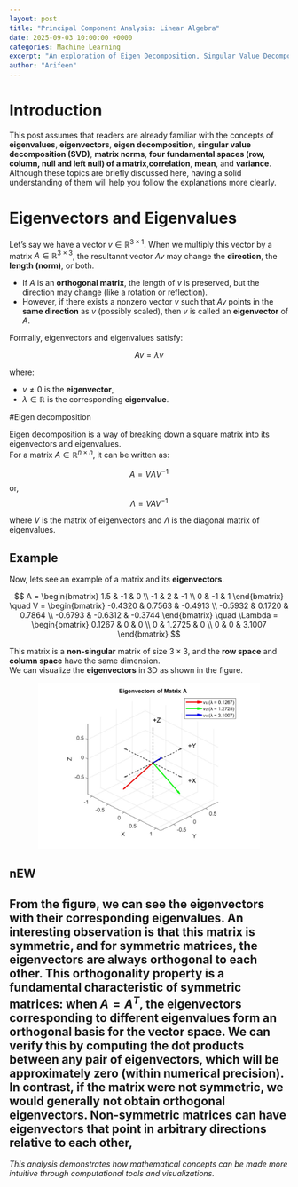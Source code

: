 ```yaml
---
layout: post
title: "Principal Component Analysis: Linear Algebra"
date: 2025-09-03 10:00:00 +0000
categories: Machine Learning
excerpt: "An exploration of Eigen Decomposition, Singular Value Decomposition, and Low Rank Matrix Factorization"
author: "Arifeen"
---
```


# Introduction

This post assumes that readers are already familiar with the concepts of **eigenvalues**, **eigenvectors**, **eigen decomposition**, **singular value decomposition (SVD)**, **matrix norms**, **four fundamental spaces (row, column, null and left null) of a matrix**,**correlation**, **mean**, and **variance**. Although these topics are briefly discussed here, having a solid understanding of them will help you follow the explanations more clearly.


# Eigenvectors and Eigenvalues

Let’s say we have a vector $v \in \mathbb{R}^{3 \times 1}$. When we multiply this vector by a matrix $A \in \mathbb{R}^{3 \times 3}$, the resultannt vector $Av$ may change the **direction**, the **length (norm)**, or both.

- If $A$ is an **orthogonal matrix**, the length of $v$ is preserved, but the direction may change (like a rotation or reflection).  
- However, if there exists a nonzero vector $v$ such that $Av$ points in the **same direction** as $v$ (possibly scaled), then $v$ is called an **eigenvector** of $A$.

Formally, eigenvectors and eigenvalues satisfy:

$$
Av = \lambda v
$$

where:
- $v \neq 0$ is the **eigenvector**,  
- $\lambda \in \mathbb{R}$ is the corresponding **eigenvalue**.

#Eigen decomposition

Eigen decomposition is a way of breaking down a square matrix into its eigenvectors and eigenvalues.  
For a matrix $A \in \mathbb{R}^{n \times n}$, it can be written as:

$$
A = V \Lambda V^{-1}
$$
or,
$$
\Lambda = V A V^{-1}
$$

where $V$ is the matrix of eigenvectors and $\Lambda$ is the diagonal matrix of eigenvalues.

## Example
Now, lets see an example of a matrix and its **eigenvectors**. 

$$
A =
\begin{bmatrix}
1.5 & -1 & 0 \\
-1 & 2 & -1 \\
0 & -1 & 1
\end{bmatrix}
\quad
V =
\begin{bmatrix}
-0.4320 & 0.7563 & -0.4913 \\
-0.5932 &  0.1720 & 0.7864 \\
-0.6793 &  -0.6312 & -0.3744
\end{bmatrix}
\quad
\Lambda =
\begin{bmatrix}
 0.1267 & 0 & 0 \\
0 & 1.2725  & 0 \\
0 & 0 & 3.1007
\end{bmatrix}
$$


This matrix is a **non-singular** matrix of size $3 \times 3$, and the **row space** and **column space** have the same dimension.  
We can visualize the **eigenvectors** in 3D as shown in the figure.

<p align="center">
  <img src="/images/eigviz.jpg" alt="Eigenvectors in 3D" width="400">
</p>

## nEW
From the figure, we can see the **eigenvectors** with their corresponding **eigenvalues**. An interesting observation is that this matrix is **symmetric**, and for **symmetric** matrices, the **eigenvectors** are always orthogonal to each other.
This orthogonality property is a fundamental characteristic of **symmetric** matrices: when $A = A^T$, the eigenvectors corresponding to different eigenvalues form an orthogonal basis for the vector space. We can verify this by computing the dot products between any pair of eigenvectors, which will be approximately zero (within numerical precision).
In contrast, if the matrix were not **symmetric**, we would generally not obtain orthogonal eigenvectors. Non-symmetric matrices can have eigenvectors that point in arbitrary directions relative to each other,
---

*This analysis demonstrates how mathematical concepts can be made more intuitive through computational tools and visualizations.*